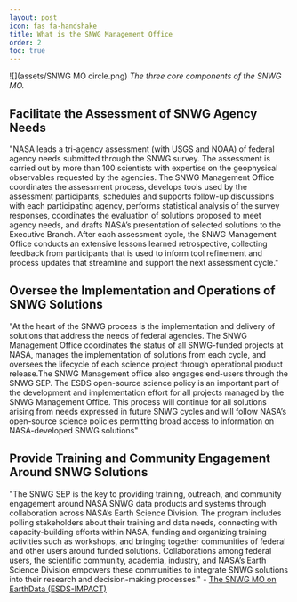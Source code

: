 ```yaml
---
layout: post
icon: fas fa-handshake
title: What is the SNWG Management Office
order: 2
toc: true
---
```


![](assets/SNWG MO circle.png)
_The three core components of the SNWG MO._

## Facilitate the **Assessment** of SNWG Agency Needs
"NASA leads a tri-agency assessment (with USGS and NOAA) of federal agency needs submitted through the SNWG survey. The assessment is carried out by more than 100 scientists with expertise on the geophysical observables requested by the agencies. The SNWG Management Office coordinates the assessment process, develops tools used by the assessment participants, schedules and supports follow-up discussions with each participating agency, performs statistical analysis of the survey responses, coordinates the evaluation of solutions proposed to meet agency needs, and drafts NASA’s presentation of selected solutions to the Executive Branch. After each assessment cycle, the SNWG Management Office conducts an extensive lessons learned retrospective, collecting feedback from participants that is used to inform tool refinement and process updates that streamline and support the next assessment cycle."

## Oversee the **Implementation** and Operations of SNWG Solutions
"At the heart of the SNWG process is the implementation and delivery of solutions that address the needs of federal agencies. The SNWG Management Office coordinates the status of all SNWG-funded projects at NASA, manages the implementation of solutions from each cycle, and oversees the lifecycle of each science project through operational product release.The SNWG Management office also engages end-users through the SNWG SEP. The ESDS open-source science policy is an important part of the development and implementation effort for all projects managed by the SNWG Management Office. This process will continue for all solutions arising from needs expressed in future SNWG cycles and will follow NASA’s open-source science policies permitting broad access to information on NASA-developed SNWG solutions"

## Provide Training and Community **Engagement** Around SNWG Solutions
"The SNWG SEP is the key to providing training, outreach, and community engagement around NASA SNWG data products and systems through collaboration across NASA’s Earth Science Division. The program includes polling stakeholders about their training and data needs, connecting with capacity-building efforts within NASA, funding and organizing training activities such as workshops, and bringing together communities of federal and other users around funded solutions. Collaborations among federal users, the scientific community, academia, industry, and NASA’s Earth Science Division empowers these communities to integrate SNWG solutions into their research and decision-making processes." - [The SNWG MO on EarthData (ESDS-IMPACT)](https://www.earthdata.nasa.gov/esds/impact/snwg)